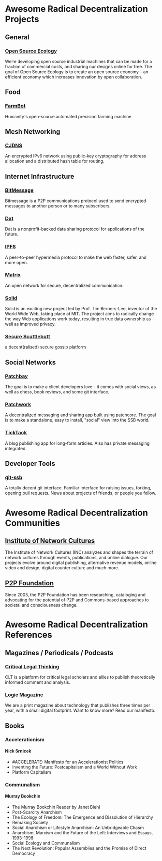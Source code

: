 # Awesome Radical Decentralization Projects

## General

### [Open Source Ecology](https://www.opensourceecology.org/)

We’re developing open source industrial machines that can be made for a fraction of commercial costs, and sharing our designs online for free. The goal of Open Source Ecology is to create an open source economy – an efficient economy which increases innovation by open collaboration.

## Food

### [FarmBot](https://farm.bot/)

Humanity's open-source automated precision farming machine.

## Mesh Networking

### [CJDNS](https://github.com/cjdelisle/cjdns)

An encrypted IPv6 network using public-key cryptography for address allocation and a distributed hash table for routing.

## Internet Infrastructure

### [BitMessage](https://bitmessage.org/wiki/Main_Page)

Bitmessage is a P2P communications protocol used to send encrypted messages to another person or to many subscribers.

### [Dat](https://datproject.org/)

Dat is a nonprofit-backed data sharing protocol for applications of the future.

### [IPFS](https://ipfs.io/)

A peer-to-peer hypermedia protocol to make the web faster, safer, and more open.

### [Matrix](https://matrix.org/)

An open network for secure, decentralized communication.

### [Solid](https://solid.mit.edu/)

Solid is an exciting new project led by Prof. Tim Berners-Lee, inventor of the World Wide Web, taking place at MIT. The project aims to radically change the way Web applications work today, resulting in true data ownership as well as improved privacy.

### [Secure Scuttlebutt](https://www.scuttlebutt.nz/)

a decent(ralised) secure gossip platform

## Social Networks

### [Patchbay](https://github.com/ssbc/patchbay)

The goal is to make a client developers love - it comes with social views, as well as chess, book reviews, and some git interface.

### [Patchwork](https://github.com/ssbc/patchwork)

A decentralized messaging and sharing app built using patchcore. The goal is to make a standalone, easy to install, "social" view into the SSB world.

### [TickTack](https://github.com/ticktackim/ticktack-workplan)

A blog publishing app for long-form articles. Also has private messaging integrated.

## Developer Tools

### [git-ssb](https://git-ssb.celehner.com/%25n92DiQh7ietE%2BR%2BX%2FI403LQoyf2DtR3WQfCkDKlheQU%3D.sha256)

A totally decent git interface. Familiar interface for raising issues, forking, opening pull requests. News about projects of friends, or people you follow.

# Awesome Radical Decentralization Communities

## [Institute of Network Cultures](http://networkcultures.org/)

The Institute of Network Cultures (INC) analyzes and shapes the terrain of network cultures through events, publications, and online dialogue. Our projects evolve around digital publishing, alternative revenue models, online video and design, digital counter culture and much more.

## [P2P Foundation](http://p2pfoundation.net/)

Since 2005, the P2P Foundation has been researching, cataloging and advocating for the potential of P2P and Commons-based approaches to societal and consciousness change.

# Awesome Radical Decentralization References

## Magazines / Periodicals / Podcasts

### [Critical Legal Thinking](http://criticallegalthinking.com/)

CLT is a platform for critical legal scholars and allies to publish theoretically informed comment and analysis.

### [Logic Magazine](https://logicmag.io/)

We are a print magazine about technology that publishes three times per year, with a small digital footprint. Want to know more? Read our manifesto.

## Books

### Accelerationism

#### Nick Srnicek

 - #ACCELERATE: Manifesto for an Accelerationist Politics
 - Inventing the Future: Postcapitalism and a World Without Work
 - Platform Capitalism

### Communalism

#### Murray Bookchin

 - The Murray Bookchin Reader by Janet Biehl
 - Post-Scarcity Anarchism
 - The Ecology of Freedom: The Emergence and Dissolution of Hierarchy
 - Remaking Society
 - Social Anarchism or Lifestyle Anarchism: An Unbridgeable Chasm
 - Anarchism, Marxism and the Future of the Left: Interviews and Essays, 1993-1998
 - Social Ecology and Communalism 
 - The Next Revolution: Popular Assemblies and the Promise of Direct Democracy

